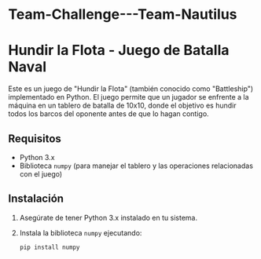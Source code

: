 # Team-Challenge---Team-Nautilus
# Hundir la Flota - Juego de Batalla Naval

Este es un juego de "Hundir la Flota" (también conocido como "Battleship") implementado en Python. El juego permite que un jugador se enfrente a la máquina en un tablero de batalla de 10x10, donde el objetivo es hundir todos los barcos del oponente antes de que lo hagan contigo.

## Requisitos

- Python 3.x
- Biblioteca `numpy` (para manejar el tablero y las operaciones relacionadas con el juego)

## Instalación

1. Asegúrate de tener Python 3.x instalado en tu sistema.
2. Instala la biblioteca `numpy` ejecutando:

   ```bash
   pip install numpy

   
